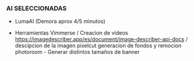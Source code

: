 ### AI SELECCIONADAS

- LumaAI (Demora aprox 4/5 minutos)


- Herramientas
Vimmerse / Creacion de videos
https://imagedescriber.app/es/document/image-describer-api-docs / descipcion de la imagen
pixelcut generacion de fondos y remocion
photoroom - Generar distintos tamaños de banner
